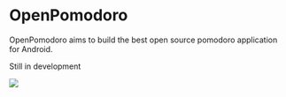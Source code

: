# OpenPomodoro

OpenPomodoro aims to build the best open source pomodoro application for Android.

Still in development

![](http://i.imgur.com/lQjWJoD.png)
